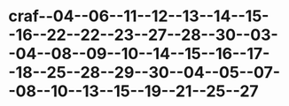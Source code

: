 # craf--04--06--11--12--13--14--15--16--22--22--23--27--28--30--03--04--08--09--10--14--15--16--17--18--25--28--29--30--04--05--07--08--10--13--15--19--21--25--27

